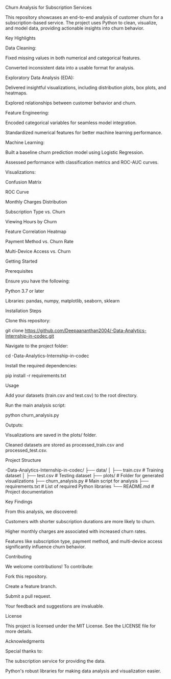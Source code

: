Churn Analysis for Subscription Services

This repository showcases an end-to-end analysis of customer churn for a subscription-based service. The project uses Python to clean, visualize, and model data, providing actionable insights into churn behavior.

Key Highlights

Data Cleaning:

Fixed missing values in both numerical and categorical features.

Converted inconsistent data into a usable format for analysis.

Exploratory Data Analysis (EDA):

Delivered insightful visualizations, including distribution plots, box plots, and heatmaps.

Explored relationships between customer behavior and churn.

Feature Engineering:

Encoded categorical variables for seamless model integration.

Standardized numerical features for better machine learning performance.

Machine Learning:

Built a baseline churn prediction model using Logistic Regression.

Assessed performance with classification metrics and ROC-AUC curves.

Visualizations:

Confusion Matrix

ROC Curve

Monthly Charges Distribution

Subscription Type vs. Churn

Viewing Hours by Churn

Feature Correlation Heatmap

Payment Method vs. Churn Rate

Multi-Device Access vs. Churn

Getting Started

Prerequisites

Ensure you have the following:

Python 3.7 or later

Libraries: pandas, numpy, matplotlib, seaborn, sklearn

Installation Steps

Clone this repository:

git clone https://github.com/Deepaananthan2004/-Data-Analytics-Internship-in-codec.git

Navigate to the project folder:

cd -Data-Analytics-Internship-in-codec

Install the required dependencies:

pip install -r requirements.txt

Usage

Add your datasets (train.csv and test.csv) to the root directory.

Run the main analysis script:

python churn_analysis.py

Outputs:

Visualizations are saved in the plots/ folder.

Cleaned datasets are stored as processed_train.csv and processed_test.csv.

Project Structure

-Data-Analytics-Internship-in-codec/
├── data/
│   ├── train.csv         # Training dataset
│   ├── test.csv          # Testing dataset
├── plots/                # Folder for generated visualizations
├── churn_analysis.py     # Main script for analysis
├── requirements.txt      # List of required Python libraries
└── README.md             # Project documentation

Key Findings

From this analysis, we discovered:

Customers with shorter subscription durations are more likely to churn.

Higher monthly charges are associated with increased churn rates.

Features like subscription type, payment method, and multi-device access significantly influence churn behavior.

Contributing

We welcome contributions! To contribute:

Fork this repository.

Create a feature branch.

Submit a pull request.

Your feedback and suggestions are invaluable.

License

This project is licensed under the MIT License. See the LICENSE file for more details.

Acknowledgments

Special thanks to:

The subscription service for providing the data.

Python's robust libraries for making data analysis and visualization easier.
